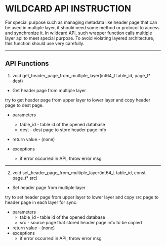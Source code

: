 # WILDCARD API INSTRUCTION

For special purpose such as managing metadata like header page that can be used in multiple layer, it should need some method or protocol to access and synchronize it. In wildcard API, such wrapper function calls multiple layer api to meet special purpose. To avoid violating layered architecture, this function should use very carefully.

-----
## API Functions
1. void get_header_page_from_multiple_layer(int64_t table_id, page_t* dest)

- Get header page from multiple layer

try to get header page from upper layer to lower layer and copy header page to dest page.

- parameters
  - table_id - table id of the opened database
  - dest - dest page to store header page info

- return value - (none)
- exceptions
  - if error occurred in API, throw error msg
---
2. void set_header_page_from_multiple_layer(int64_t table_id, const page_t* src)

- Set header page from multiple layer

try to set header page from upper layer to lower layer and copy src page to header page in each layer for sync.

- parameters
  - table_id - table id of the opened database
  - src - source page that stored header page info to be copied
- return value - (none)
- exceptions
  - if error occurred in API, throw error msg
